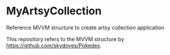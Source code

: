 # MyArtsyCollection
Reference MVVM structure to create artsy collection application

This repository refers to the MVVM structure by https://github.com/skydoves/Pokedex.
